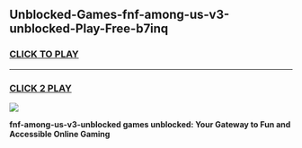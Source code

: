 
## Unblocked-Games-fnf-among-us-v3-unblocked-Play-Free-b7inq
<h3>
<a href="https://premium76.site?title=fnf-among-us-v3-unblocked&ref=18A1">CLICK TO PLAY</a></h3>
<hr>

<h3>
<a href="https://premium76.site?title=fnf-among-us-v3-unblocked&ref=18A1">CLICK 2 PLAY</a>
  
</h3>

<a href="https://premium76.site?title=fnf-among-us-v3-unblocked&ref=18A1"><img src="https://clearcache.store/games.png"></a>


**fnf-among-us-v3-unblocked games unblocked: Your Gateway to Fun and Accessible Online Gaming**
